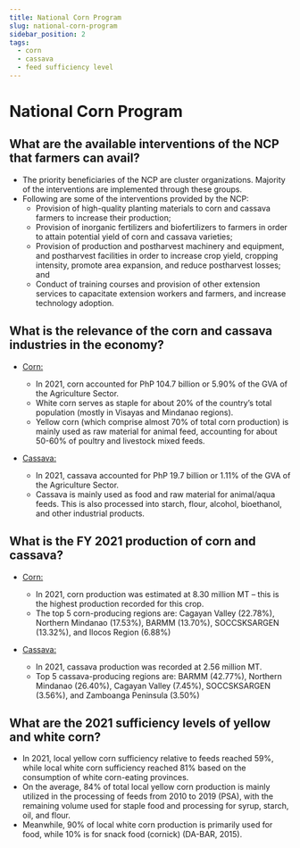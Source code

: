 ```yaml
---
title: National Corn Program
slug: national-corn-program
sidebar_position: 2
tags:
  - corn
  - cassava
  - feed sufficiency level
---
```


# National Corn Program

## What are the available interventions of the NCP that farmers can avail?

- The priority beneficiaries of the NCP are cluster organizations. Majority of the interventions are implemented through these groups. 
- Following are some of the interventions provided by the NCP:
  - Provision of high-quality planting materials to corn and cassava farmers to increase their production;
  - Provision of inorganic fertilizers and biofertilizers to farmers in order to attain potential yield of corn and cassava varieties;
  - Provision of production and postharvest machinery and equipment, and postharvest facilities in order to increase crop yield, cropping intensity, promote area expansion, and reduce postharvest losses; and
  - Conduct of training courses and provision of other extension services to capacitate extension workers and farmers, and increase technology adoption. 

## What is the relevance of the corn and cassava industries in the economy?

- <u>Corn:</u>
  - In 2021, corn accounted for PhP 104.7 billion or 5.90% of the GVA of the Agriculture Sector.
  - White corn serves as staple for about 20% of the country’s total population (mostly in Visayas and Mindanao regions).
  - Yellow corn (which comprise almost 70% of total corn production) is mainly used as raw material for animal feed, accounting for about 50-60% of poultry and livestock mixed feeds.

- <u>Cassava:</u>
  - In 2021, cassava accounted for PhP 19.7 billion or 1.11% of the GVA of the Agriculture Sector.
  - Cassava is mainly used as food and raw material for animal/aqua feeds. This is also processed into starch, flour, alcohol, bioethanol, and other industrial products.

## What is the FY 2021 production of corn and cassava?

- <u>Corn:</u>
  - In 2021, corn production was estimated at 8.30 million MT – this is the highest production recorded for this crop.
  - The top 5 corn-producing regions are: Cagayan Valley (22.78%), Northern Mindanao (17.53%), BARMM (13.70%), SOCCSKSARGEN (13.32%), and Ilocos Region (6.88%)

- <u>Cassava:</u>

  - In 2021, cassava production was recorded at 2.56 million MT.
  - Top 5 cassava-producing regions are: BARMM (42.77%), Northern Mindanao (26.40%), Cagayan Valley (7.45%), SOCCSKSARGEN (3.56%), and Zamboanga Peninsula (3.50%)

## What are the 2021 sufficiency levels of yellow and white corn?

- In 2021, local yellow corn sufficiency relative to feeds reached 59%, while local white corn sufficiency reached 81% based on the consumption of white corn-eating provinces.
- On the average, 84% of total local yellow corn production is mainly utilized in the processing of feeds from 2010 to 2019 (PSA), with the remaining volume used for staple food and processing for syrup, starch, oil, and flour. 
- Meanwhile, 90% of local white corn production is primarily used for food, while 10% is for snack food (cornick) (DA-BAR, 2015).








